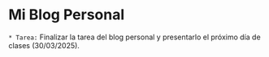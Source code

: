 # Mi Blog Personal

`* Tarea:` Finalizar la tarea del blog personal y presentarlo el próximo día de clases (30/03/2025).